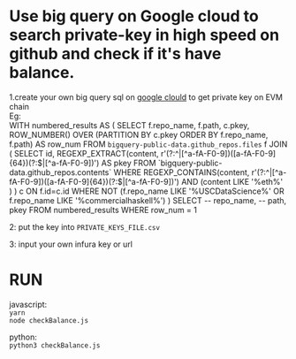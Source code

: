 
# Use big query on Google cloud to search private-key in high speed on github and check if it's have balance.



1.create your own big query sql on [google clould](https://console.cloud.google.com/bigquery) to get private key on EVM chain    
Eg:    
WITH numbered_results AS (
  SELECT
    f.repo_name,
    f.path,
    c.pkey,
    ROW_NUMBER() OVER (PARTITION BY c.pkey ORDER BY f.repo_name, f.path) AS row_num
  FROM 
    `bigquery-public-data.github_repos.files` f
  JOIN (
      SELECT 
      id,
      REGEXP_EXTRACT(content, r'(?:^|[^a-fA-F0-9])([a-fA-F0-9]{64})(?:$|[^a-fA-F0-9])') AS pkey
     FROM 
     `bigquery-public-data.github_repos.contents`
     WHERE 
       REGEXP_CONTAINS(content, r'(?:^|[^a-fA-F0-9])([a-fA-F0-9]{64})(?:$|[^a-fA-F0-9])')
       AND (content LIKE '%eth%'
        ) ) c 
  ON 
    f.id=c.id
  WHERE
    NOT (f.repo_name LIKE '%USCDataScience%' OR f.repo_name LIKE '%commercialhaskell%')
)
SELECT
  -- repo_name,
  -- path,
  pkey
FROM
  numbered_results
WHERE
  row_num = 1

 2: put the key into `PRIVATE_KEYS_FILE.csv`

 3: input your own infura key or url

# RUN

javascript:     
`yarn`    
`node checkBalance.js`

python:    
`python3 checkBalance.js`



